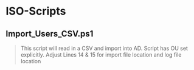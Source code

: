 ISO-Scripts
===========

## Import_Users_CSV.ps1
> This script will read in a CSV and import into AD. Script has OU set explicitly.
> Adjust Lines 14 & 15 for import file location and log file location
